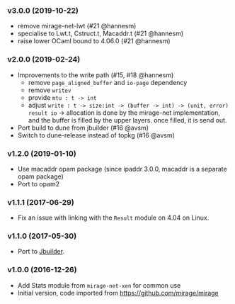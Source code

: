 ### v3.0.0 (2019-10-22)

- remove mirage-net-lwt (#21 @hannesm)
- specialise to Lwt.t, Cstruct.t, Macaddr.t (#21 @hannesm)
- raise lower OCaml bound to 4.06.0 (#21 @hannesm)

### v2.0.0 (2019-02-24)

- Improvements to the write path (#15, #18 @hannesm)
  * remove `page_aligned_buffer` and `io-page` dependency
  * remove `writev`
  * provide `mtu : t -> int`
  * adjust `write : t -> size:int -> (buffer -> int) -> (unit, error) result io`
   -> allocation is done by the mirage-net implementation, and the buffer is
      filled by the upper layers. once filled, it is send out.
- Port build to dune from jbuilder (#16 @avsm)
- Switch to dune-release instead of topkg (#16 @avsm)

### v1.2.0 (2019-01-10)

- Use macaddr opam package (since ipaddr 3.0.0, macaddr is a separate opam package)
- Port to opam2

### v1.1.1 (2017-06-29)

- Fix an issue with linking with the `Result` module on 4.04 on Linux.

### v1.1.0 (2017-05-30)

- Port to [Jbuilder](https://github.com/janestreet/jbuilder).

### v1.0.0 (2016-12-26)

- Add Stats module from `mirage-net-xen` for common use
- Initial version, code imported from <https://github.com/mirage/mirage>
